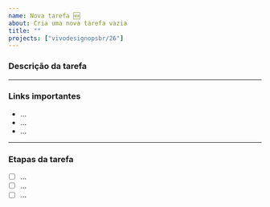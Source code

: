```yaml
---
name: Nova tarefa 🆕
about: Cria uma nova tarefa vazia
title: ""
projects: ["vivodesignopsbr/26"]
---
```


### Descrição da tarefa


---

### Links importantes
- ...
- ...
- ...

---

### Etapas da tarefa
- [ ] ...
- [ ] ...
- [ ] ...